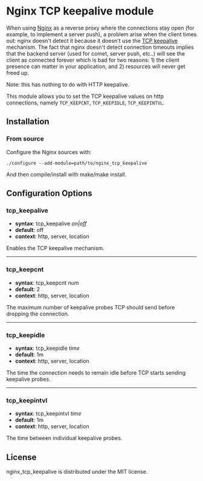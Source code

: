# Nginx TCP keepalive module

When using [Nginx](http://wiki.nginx.org/Main) as a reverse proxy where the
connections stay open (for example, to implement a server push),
a problem arise when the client times out: nginx doesn't detect it because it
doesn't use the [TCP keepalive](http://tldp.org/HOWTO/TCP-Keepalive-HOWTO/overview.html) mechanism.
The fact that nginx doesn't detect connection timeouts implies that the backend server
(used for comet, server push, etc..) will see the client as connected forever which is
bad for two reasons: 1) the client presence can matter in your application,
and 2) resources will never get freed up.

Note: this has nothing to do with HTTP keepalive.

This module allows you to set the TCP keepalive values on http connections, namely
`TCP_KEEPCNT`, `TCP_KEEPIDLE`, `TCP_KEEPINTVL`.

## Installation

### From source

Configure the Nginx sources with:

    ./configure --add-module=path/to/nginx_tcp_keepalive

And then compile/install with make/make install.

## Configuration Options

### tcp_keepalive

* **syntax**: tcp\_keepalive *on|off*
* **default**: off
* **context**: http, server, location

Enables the TCP keepalive mechanism.

---

### tcp_keepcnt

* **syntax**: tcp\_keepcnt *num*
* **default**: 2
* **context**: http, server, location

The maximum number of keepalive probes TCP should send before dropping the connection.

---

### tcp_keepidle

* **syntax**: tcp\_keepidle *time*
* **default**: 1m
* **context**: http, server, location

The time the connection needs to remain idle before TCP starts sending keepalive probes.

---

### tcp_keepintvl

* **syntax**: tcp\_keepintvl *time*
* **default**: 1m
* **context**: http, server, location

The time between individual keepalive probes.

## License

nginx_tcp_keepalive is distributed under the MIT license.
